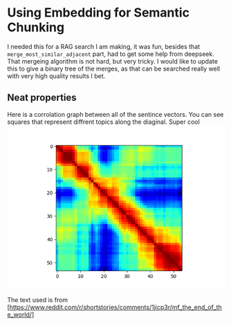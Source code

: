 # Using Embedding for Semantic Chunking

I needed this for a RAG search I am making, it was fun, besides that `merge_most_similar_adjacent` part, had to get some help from deepseek. That mergeing algorithm is not hard, but very tricky.
I would like to update this to give a binary tree of the merges, as that can be searched really well with very high quality results I bet.

## Neat properties
Here is a corrolation graph between all of the sentince vectors. You can see squares that represent diffrent topics along the diaginal. Super cool
![Image](/Figure.png)


The text used is from [https://www.reddit.com/r/shortstories/comments/1jicp3r/mf_the_end_of_the_world/]
